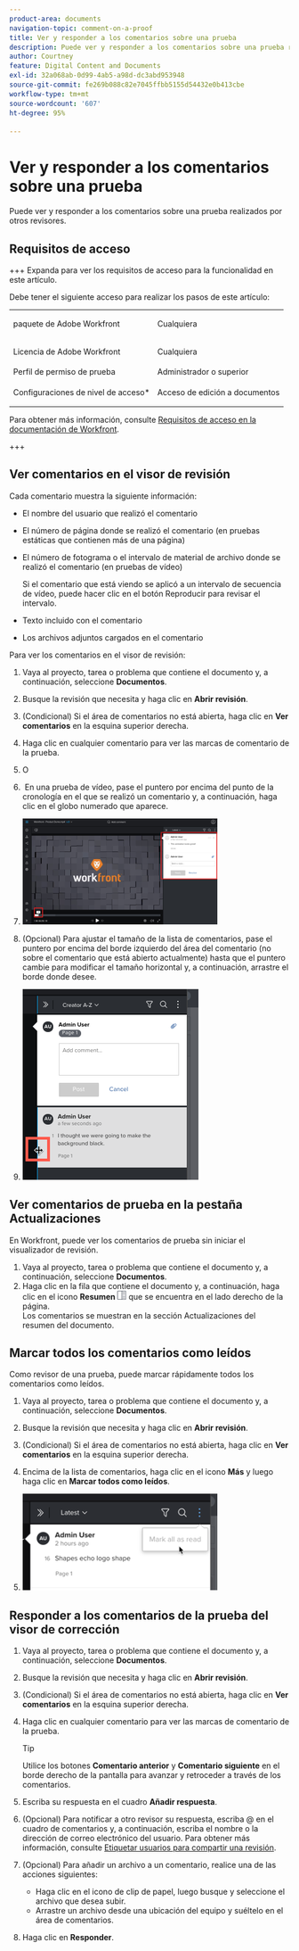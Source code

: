 ```yaml
---
product-area: documents
navigation-topic: comment-on-a-proof
title: Ver y responder a los comentarios sobre una prueba
description: Puede ver y responder a los comentarios sobre una prueba realizados por otros revisores.
author: Courtney
feature: Digital Content and Documents
exl-id: 32a068ab-0d99-4ab5-a98d-dc3abd953948
source-git-commit: fe269b088c82e7045ffbb5155d54432e0b413cbe
workflow-type: tm+mt
source-wordcount: '607'
ht-degree: 95%

---
```


# Ver y responder a los comentarios sobre una prueba

Puede ver y responder a los comentarios sobre una prueba realizados por otros revisores.

## Requisitos de acceso

+++ Expanda para ver los requisitos de acceso para la funcionalidad en este artículo.

Debe tener el siguiente acceso para realizar los pasos de este artículo:

<table style="table-layout:auto"> 
 <col> 
 <col> 
 <tbody> 
  <tr> 
   <td role="rowheader">paquete de Adobe Workfront</td> 
   <td> <p>Cualquiera</p> </td> 
  </tr> 
  <tr> 
   <td role="rowheader">Licencia de Adobe Workfront</td> 
   <td> <p>Cualquiera</p> </td> 
  </tr> 
  <tr> 
   <td role="rowheader">Perfil de permiso de prueba </td> 
   <td>Administrador o superior</td> 
  </tr> 
  <tr> 
   <td role="rowheader">Configuraciones de nivel de acceso*</td> 
   <td> <p>Acceso de edición a documentos</p></td> 
  </tr> 
 </tbody> 
</table>

Para obtener más información, consulte [Requisitos de acceso en la documentación de Workfront](/help/quicksilver/administration-and-setup/add-users/access-levels-and-object-permissions/access-level-requirements-in-documentation.md).

+++

## Ver comentarios en el visor de revisión

Cada comentario muestra la siguiente información:

* El nombre del usuario que realizó el comentario
* El número de página donde se realizó el comentario (en pruebas estáticas que contienen más de una página)
* El número de fotograma o el intervalo de material de archivo donde se realizó el comentario (en pruebas de vídeo)

  Si el comentario que está viendo se aplicó a un intervalo de secuencia de vídeo, puede hacer clic en el botón Reproducir para revisar el intervalo.

* Texto incluido con el comentario
* Los archivos adjuntos cargados en el comentario

Para ver los comentarios en el visor de revisión:

1. Vaya al proyecto, tarea o problema que contiene el documento y, a continuación, seleccione **Documentos**.
1. Busque la revisión que necesita y haga clic en **Abrir revisión**.

1. (Condicional) Si el área de comentarios no está abierta, haga clic en **Ver comentarios** en la esquina superior derecha.
1. Haga clic en cualquier comentario para ver las marcas de comentario de la prueba.
1. O
1.  En una prueba de vídeo, pase el puntero por encima del punto de la cronología en el que se realizó un comentario y, a continuación, haga clic en el globo numerado que aparece.
1. ![proof_comment_video.png](assets/proof-comment-video-350x190.png)

1. (Opcional) Para ajustar el tamaño de la lista de comentarios, pase el puntero por encima del borde izquierdo del área del comentario (no sobre el comentario que está abierto actualmente) hasta que el puntero cambie para modificar el tamaño horizontal y, a continuación, arrastre el borde donde desee.
1. ![resize_comment_area-mouse.png](assets/resize-comment-area-mouse.png)

## Ver comentarios de prueba en la pestaña Actualizaciones

En Workfront, puede ver los comentarios de prueba sin iniciar el visualizador de revisión.

1. Vaya al proyecto, tarea o problema que contiene el documento y, a continuación, seleccione **Documentos**.
1. Haga clic en la fila que contiene el documento y, a continuación, haga clic en el icono **Resumen** ![Icono de resumen](assets/summary-panel-icon.png) que se encuentra en el lado derecho de la página.\
   Los comentarios se muestran en la sección Actualizaciones del resumen del documento.

## Marcar todos los comentarios como leídos

Como revisor de una prueba, puede marcar rápidamente todos los comentarios como leídos.

1. Vaya al proyecto, tarea o problema que contiene el documento y, a continuación, seleccione **Documentos**.
1. Busque la revisión que necesita y haga clic en **Abrir revisión**.

1. (Condicional) Si el área de comentarios no está abierta, haga clic en **Ver comentarios** en la esquina superior derecha.

1. Encima de la lista de comentarios, haga clic en el icono **Más** y luego haga clic en **Marcar todos como leídos**.

1. ![Marcar todos como leídos](assets/mceclip8-350x173.png)

## Responder a los comentarios de la prueba del visor de corrección

1. Vaya al proyecto, tarea o problema que contiene el documento y, a continuación, seleccione **Documentos**.
1. Busque la revisión que necesita y haga clic en **Abrir revisión**.

1. (Condicional) Si el área de comentarios no está abierta, haga clic en **Ver comentarios** en la esquina superior derecha.
1. Haga clic en cualquier comentario para ver las marcas de comentario de la prueba.

   >[!TIP]
   >
   >Utilice los botones **Comentario anterior** y **Comentario siguiente** en el borde derecho de la pantalla para avanzar y retroceder a través de los comentarios.

1. Escriba su respuesta en el cuadro **Añadir respuesta**.
1. (Opcional) Para notificar a otro revisor su respuesta, escriba @ en el cuadro de comentarios y, a continuación, escriba el nombre o la dirección de correo electrónico del usuario. Para obtener más información, consulte [Etiquetar usuarios para compartir una revisión](../../../../review-and-approve-work/proofing/reviewing-proofs-within-workfront/comment-on-a-proof/tag-users-to-share-proof.md).
1. (Opcional) Para añadir un archivo a un comentario, realice una de las acciones siguientes:

   * Haga clic en el icono de clip de papel, luego busque y seleccione el archivo que desea subir.
   * Arrastre un archivo desde una ubicación del equipo y suéltelo en el área de comentarios.

1. Haga clic en **Responder**.
